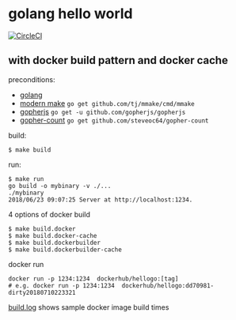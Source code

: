 # golang hello world 

[![CircleCI](https://circleci.com/gh/lotharschulz/hellogodocker.svg?style=shield)](https://circleci.com/gh/lotharschulz/hellogodocker)

## with docker build pattern and docker cache

preconditions:
- [golang](https://golang.org/)
- [modern make](https://github.com/tj/mmake) `go get github.com/tj/mmake/cmd/mmake`
- [gopherjs](https://github.com/gopherjs/gopherjs) `go get -u github.com/gopherjs/gopherjs`
- [gopher-count](https://github.com/steveoc64/gopher-count) `go get github.com/steveoc64/gopher-count`

build:
```
$ make build
```

run:
```
$ make run
go build -o mybinary -v ./...
./mybinary
2018/06/23 09:07:25 Server at http://localhost:1234.

```

4 options of docker build
```
$ make build.docker
$ make build.docker-cache
$ make build.dockerbuilder
$ make build.dockerbuilder-cache
```


docker run
```
docker run -p 1234:1234  dockerhub/hellogo:[tag]
# e.g. docker run -p 1234:1234  dockerhub/hellogo:dd70981-dirty20180710223321
```

[build.log](build.log) shows sample docker image build times

